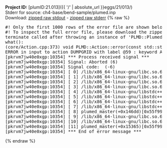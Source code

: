 **Project ID:** [plumID:21.013]({{ '/' | absolute_url }}eggs/21/013/)  
Stderr for source:  ch4-base/bend-sample/plumed.inp   
Download: [zipped raw stdout](plumed.inp.plumed_master.stdout.txt.zip) - [zipped raw stderr](plumed.inp.plumed_master.stderr.txt.zip) 
{% raw %}
<pre>
#! Only the first 1000 rows of the error file are shown below
#! To inspect the full error file, please download the zipped raw stderr file above
terminate called after throwing an instance of 'PLMD::Plumed::ExceptionError'
what():
(core/Action.cpp:373) void PLMD::Action::error(const std::string&) const
ERROR in input to action DUMPGRID with label @59 : keyword ARG is compulsory for this action
[pkrvm7jw40e0xgp:10354] *** Process received signal ***
[pkrvm7jw40e0xgp:10354] Signal: Aborted (6)
[pkrvm7jw40e0xgp:10354] Signal code:  (-6)
[pkrvm7jw40e0xgp:10354] [ 0] /lib/x86_64-linux-gnu/libc.so.6(+0x45330)[0x7fa8eb645330]
[pkrvm7jw40e0xgp:10354] [ 1] /lib/x86_64-linux-gnu/libc.so.6(pthread_kill+0x11c)[0x7fa8eb69eb2c]
[pkrvm7jw40e0xgp:10354] [ 2] /lib/x86_64-linux-gnu/libc.so.6(gsignal+0x1e)[0x7fa8eb64527e]
[pkrvm7jw40e0xgp:10354] [ 3] /lib/x86_64-linux-gnu/libc.so.6(abort+0xdf)[0x7fa8eb6288ff]
[pkrvm7jw40e0xgp:10354] [ 4] /lib/x86_64-linux-gnu/libstdc++.so.6(+0xa5ff5)[0x7fa8ebaa5ff5]
[pkrvm7jw40e0xgp:10354] [ 5] /lib/x86_64-linux-gnu/libstdc++.so.6(+0xbb0da)[0x7fa8ebabb0da]
[pkrvm7jw40e0xgp:10354] [ 6] /lib/x86_64-linux-gnu/libstdc++.so.6(_ZSt10unexpectedv+0x0)[0x7fa8ebaa5a55]
[pkrvm7jw40e0xgp:10354] [ 7] /lib/x86_64-linux-gnu/libstdc++.so.6(+0xa5a6f)[0x7fa8ebaa5a6f]
[pkrvm7jw40e0xgp:10354] [ 8] plumed_master(+0x146dd)[0x55f9940e66dd]
[pkrvm7jw40e0xgp:10354] [ 9] /lib/x86_64-linux-gnu/libc.so.6(+0x2a1ca)[0x7fa8eb62a1ca]
[pkrvm7jw40e0xgp:10354] [10] /lib/x86_64-linux-gnu/libc.so.6(__libc_start_main+0x8b)[0x7fa8eb62a28b]
[pkrvm7jw40e0xgp:10354] [11] plumed_master(+0x15365)[0x55f9940e7365]
[pkrvm7jw40e0xgp:10354] *** End of error message ***
</pre>
{% endraw %}
